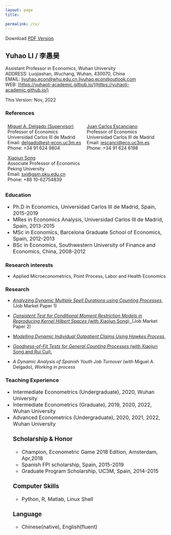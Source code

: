 ```yaml
---
layout: page
title: 

permalink: /cv/
---
```

<html>
<head>
<!-- Global site tag (gtag.js) - Google Analytics -->
<script async src="https://www.googletagmanager.com/gtag/js?id=UA-123587654-1"></script>
<script>
  window.dataLayer = window.dataLayer || [];
  function gtag(){dataLayer.push(arguments);}
  gtag('js', new Date());

  gtag('config', 'UA-123587654-1');
</script>

<!-- Hotjar Tracking Code for https://yuhaoli-academic.github.io -->
<script>
    (function(h,o,t,j,a,r){
        h.hj=h.hj||function(){(h.hj.q=h.hj.q||[]).push(arguments)};
        h._hjSettings={hjid:1099052,hjsv:6};
        a=o.getElementsByTagName('head')[0];
        r=o.createElement('script');r.async=1;
        r.src=t+h._hjSettings.hjid+j+h._hjSettings.hjsv;
        a.appendChild(r);
    })(window,document,'https://static.hotjar.com/c/hotjar-','.js?sv=');
</script>

</head>
</html>
Download <a href="https://yuhaoli-academic.github.io/cv_download.pdf" target="_blank"> PDF Version </a>

<style>
.ref {
    list-style-type: none;
    text-align: left;
    margin: 0;
    padding: 0;
    
}

.ref li {
    display: inline-block;
    text-align: left;
    padding: 7px;
}

</style>

## Yuhao LI / 李愚昊 
Assistant Professor in Economics, Wuhan University <br/>
ADDRESS: Luojiashan, Wuchang, Wuhan, 430070, China       
EMAIL: [liyuhao.econ@whu.edu.cn](mailto:liyuhao.econ@whu.edu.cn),[liyuhao.econ@outlook.com](mailto:liyuhao.econ@outlook.com)    
WEB: [https://yuhaoli-academic.github.io/](https://yuhaoli-academic.github.io/) <br/>
  
This Version: Nov, 2022



### References

<ul class="ref">
  <li> <a href="http://economics.uc3m.es/personal/miguel-angel-delgado/" target="_blank">Miguel A. Delgado (Supervisor)</a> <br/> Professor of Economics <br/> Universidad Carlos III de Madrid <br/> Email: <a href="mailto:delgado@est-econ.uc3m.es">delgado@est-econ.uc3m.es</a> <br/> Phone: +34 91 624 9804</li>
  <li><a href="http://economics.uc3m.es/personal/juan-carlos-escanciano/" target="_blank">Juan Carlos Escanciano</a> <br/> Professor of Economics <br/> Universidad Carlos III de Madrid <br/> Email: <a href="mailto:jescanci@eco.uc3m.es">jescanci@eco.uc3m.es</a> <br/> Phone: +34 91 624 6198</li> 
   <li><a href="https://en.gsm.pku.edu.cn/faculty/sxj/" target="_blank">Xiaojun Song</a> <br/>Associate Professor of Economics <br/> Peking University <br/> Email: <a href="mailto:sxj@gsm.pku.edu.cn">sxj@gsm.pku.edu.cn</a> <br/> Phone: +86 10-62754839 </li> 
</ul>

### Education
<font size = "3.0"> <ul>
<li> Ph.D in Economics, Universidad Carlos III de Madrid, Spain, 2015-2019 </li>

<li> MRes in Economics Analysis, Universidad Carlos III de Madrid, Spain, 2013-2015 </li>

<li> MSc in Economics, Barcelona Graduate School of Economics, Spain, 2012-2013 </li>

<li> BSc in Economics, Southwestern University of Finance and Economics, China, 2008-2012 </li> </ul> </font>

### Research interests

* Applied Microeconometrics, Point Process, Labor and Health Economics

### Research

* [_Analyzing Dynamic Multiple Spell Durations using Counting Processes,_](https://yuhaoli-academic.github.io/JMP1.pdf) (Job Market Paper 1)

* [_Consistent Test for Conditional Moment Restriction Models in Reproducing Kernel Hilbert Spaces_ (with Xiaojun Song), ](https://yuhaoli-academic.github.io/JMP2.pdf) (Job Market Paper 2) 

* [_Modelling Dynamic Individual Outpatient Claims Using Hawkes Process,_](https://yuhaoli-academic.github.io/Health_Hawkes.pdf)

* [_Goodness-of-Fit Tests for General Counting Processes_ (with Xiaojun Song and Rui Cui).](https://yuhaoli-academic.github.io/ounting_Proc_test.pdf)

* _A Dynamic Analysis of Spanish Youth Job Turnover_ (with Miguel A. Delgado), _Working in process_


### Teaching Experience
<font size = "3.0"> <ul>
<li> Intermediate Econometrics (Undergraduate), 2020, Wuhan University </li>

<li> Intermediate Econometrics (Graduate), 2019, 2020, 2022, Wuhan University</li>

<li> Advanced Econometrics (Undergraduate), 2020, 2021, 2022, Wuhan University</li>



### Scholarship & Honor 
<font size = "3.0"> <ul>
<li> Champion, Econometric Game 2018 Edition, Amsterdam, Apr,2018 </li>

<li> Spanish FPI scholarship, Spain, 2015-2019 </li>

<li> Graduate Program Scholarship, UC3M, Spain, 2014-2015 </li></ul></font>

### Computer Skills
<font size = "3.0"> <ul>
<li> Python, R, Matlab, Linux Shell </li></ul></font>

### Language
<font size = "3.0"> <ul>
<li> Chinese(native), English(fluent) </li></ul></font>
